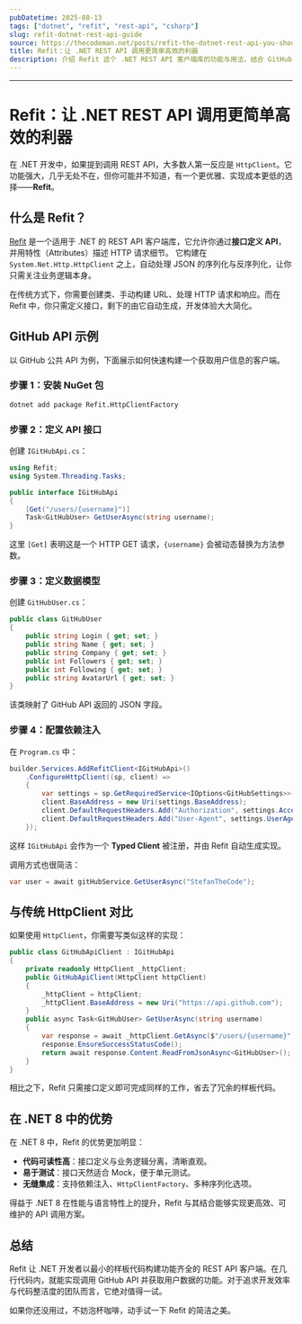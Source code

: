```yaml
---
pubDatetime: 2025-08-13
tags: ["dotnet", "refit", "rest-api", "csharp"]
slug: refit-dotnet-rest-api-guide
source: https://thecodeman.net/posts/refit-the-dotnet-rest-api-you-should-know-about
title: Refit：让 .NET REST API 调用更简单高效的利器
description: 介绍 Refit 这个 .NET REST API 客户端库的功能与用法，结合 GitHub API 示例讲解其在减少样板代码、提升可维护性和测试性方面的优势，并分析在 .NET 8 环境中的集成实践。
---
```


---

# Refit：让 .NET REST API 调用更简单高效的利器

在 .NET 开发中，如果提到调用 REST API，大多数人第一反应是 `HttpClient`。它功能强大，几乎无处不在，但你可能并不知道，有一个更优雅、实现成本更低的选择——**Refit**。

## 什么是 Refit？

[Refit](https://github.com/reactiveui/refit) 是一个适用于 .NET 的 REST API 客户端库，它允许你通过**接口定义 API**，并用特性（Attributes）描述 HTTP 请求细节。
它构建在 `System.Net.Http.HttpClient` 之上，自动处理 JSON 的序列化与反序列化，让你只需关注业务逻辑本身。

在传统方式下，你需要创建类、手动构建 URL、处理 HTTP 请求和响应。而在 Refit 中，你只需定义接口，剩下的由它自动生成，开发体验大大简化。

## GitHub API 示例

以 GitHub 公共 API 为例，下面展示如何快速构建一个获取用户信息的客户端。

### 步骤 1：安装 NuGet 包

```bash
dotnet add package Refit.HttpClientFactory
```

### 步骤 2：定义 API 接口

创建 `IGitHubApi.cs`：

```csharp
using Refit;
using System.Threading.Tasks;

public interface IGitHubApi
{
    [Get("/users/{username}")]
    Task<GitHubUser> GetUserAsync(string username);
}
```

这里 `[Get]` 表明这是一个 HTTP GET 请求，`{username}` 会被动态替换为方法参数。

### 步骤 3：定义数据模型

创建 `GitHubUser.cs`：

```csharp
public class GitHubUser
{
    public string Login { get; set; }
    public string Name { get; set; }
    public string Company { get; set; }
    public int Followers { get; set; }
    public int Following { get; set; }
    public string AvatarUrl { get; set; }
}
```

该类映射了 GitHub API 返回的 JSON 字段。

### 步骤 4：配置依赖注入

在 `Program.cs` 中：

```csharp
builder.Services.AddRefitClient<IGitHubApi>()
    .ConfigureHttpClient((sp, client) =>
    {
        var settings = sp.GetRequiredService<IOptions<GitHubSettings>>().Value;
        client.BaseAddress = new Uri(settings.BaseAddress);
        client.DefaultRequestHeaders.Add("Authorization", settings.AccessToken);
        client.DefaultRequestHeaders.Add("User-Agent", settings.UserAgent);
    });
```

这样 `IGitHubApi` 会作为一个 **Typed Client** 被注册，并由 Refit 自动生成实现。

调用方式也很简洁：

```csharp
var user = await gitHubService.GetUserAsync("StefanTheCode");
```

## 与传统 HttpClient 对比

如果使用 `HttpClient`，你需要写类似这样的实现：

```csharp
public class GitHubApiClient : IGitHubApi
{
    private readonly HttpClient _httpClient;
    public GitHubApiClient(HttpClient httpClient)
    {
        _httpClient = httpClient;
        _httpClient.BaseAddress = new Uri("https://api.github.com");
    }
    public async Task<GitHubUser> GetUserAsync(string username)
    {
        var response = await _httpClient.GetAsync($"/users/{username}");
        response.EnsureSuccessStatusCode();
        return await response.Content.ReadFromJsonAsync<GitHubUser>();
    }
}
```

相比之下，Refit 只需接口定义即可完成同样的工作，省去了冗余的样板代码。

## 在 .NET 8 中的优势

在 .NET 8 中，Refit 的优势更加明显：

- **代码可读性高**：接口定义与业务逻辑分离，清晰直观。
- **易于测试**：接口天然适合 Mock，便于单元测试。
- **无缝集成**：支持依赖注入、`HttpClientFactory`、多种序列化选项。

得益于 .NET 8 在性能与语言特性上的提升，Refit 与其结合能够实现更高效、可维护的 API 调用方案。

## 总结

Refit 让 .NET 开发者以最小的样板代码构建功能齐全的 REST API 客户端。在几行代码内，就能实现调用 GitHub API 并获取用户数据的功能。对于追求开发效率与代码整洁度的团队而言，它绝对值得一试。

如果你还没用过，不妨泡杯咖啡，动手试一下 Refit 的简洁之美。
